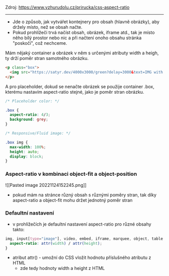 Zdroj: https://www.vzhurudolu.cz/prirucka/css-aspect-ratio
***
- Jde o způsob, jak vytvářet kontejnery pro obsah (hlavně obrázky), aby držely místo, než se obsah načte.
- Pokud prohlížeči trvá načíst obsah, obrázek, iframe atd., tak je místo něho bílý prostor nebo nic a při načtení onoho obsahu stránka "poskočí", což nechceme.

Mám nějaký container a obrázek v něm s určenými atributy width a heigh, ty drží poměr stran samotného obrázku.
```html
<p class="box">
  <img src="https://satyr.dev/4000x3000/green?delay=3000&text=IMG with WIDTH/HEIGHT" width="2000" height="1500" alt="Image">
</p>  
```
A pro placeholder, dokud se nenačte obrázek se použije container .box, kterému nastavím aspect-ratio stejné, jako je poměr stran obrázku.
```css
/* Placeholder color: */

.box {
  aspect-ratio: 4/3;
  background: grey;
}

/* Responsive/Fluid image: */

.box img {
  max-width: 100%;
  height: auto;
  display: block;
}
```

### Aspect-ratio v kombinaci object-fit a object-position
![[Pasted image 20221124152245.png]]

- pokud mám na stránce různý obsah s různými poměry stran, tak díky aspect-ratio a object-fit mohu držet jednotný poměr stran


### Defaultní nastavení
- v prohlížečích je defaultní nastavení aspect-ratio pro různé obsahy takto:
```css
img, input[type="image"], video, embed, iframe, marquee, object, table {
  aspect-ratio: attr(width) / attr(height);
}
```
- atribut attr() - umožní do CSS vložit hodnotu příslušného atributu z HTML
	- zde tedy hodnoty width a height z HTML